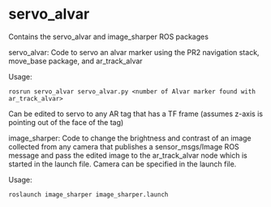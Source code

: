 # servo_alvar
Contains the servo_alvar and image_sharper ROS packages

servo_alvar:
Code to servo an alvar marker using the PR2 navigation stack, move_base package, and ar_track_alvar

Usage: 

    rosrun servo_alvar servo_alvar.py <number of Alvar marker found with ar_track_alvar>

Can be edited to servo to any AR tag that has a TF frame (assumes z-axis is pointing out of the face of the tag)


image_sharper:
Code to change the brightness and contrast of an image collected from any camera that publishes a sensor_msgs/Image ROS message and pass the edited image to the ar_track_alvar node which is started in the launch file. Camera can be specified in the launch file.

Usage:

    roslaunch image_sharper image_sharper.launch
